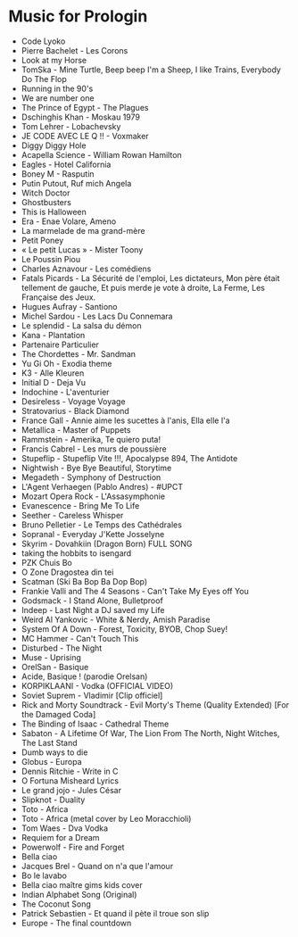 # Music for Prologin
* Code Lyoko
* Pierre Bachelet - Les Corons
* Look at my Horse
* TomSka - Mine Turtle, Beep beep I'm a Sheep, I like Trains, Everybody Do The Flop
* Running in the 90's
* We are number one
* The Prince of Egypt - The Plagues
* Dschinghis Khan - Moskau 1979
* Tom Lehrer - Lobachevsky
* JE CODE AVEC LE Q !! - Voxmaker
* Diggy Diggy Hole
* Acapella Science - William Rowan Hamilton
* Eagles - Hotel California
* Boney M - Rasputin
* Putin Putout, Ruf mich Angela
* Witch Doctor
* Ghostbusters
* This is Halloween
* Era - Enae Volare, Ameno
* La marmelade de ma grand-mère
* Petit Poney
* « Le petit Lucas » - Mister Toony
* Le Poussin Piou
* Charles Aznavour - Les comédiens
* Fatals Picards - La Sécurité de l'emploi, Les dictateurs, Mon père était tellement de gauche, Et puis merde je vote à droite, La Ferme, Les Française des Jeux.
* Hugues Aufray - Santiono
* Michel Sardou - Les Lacs Du Connemara
* Le splendid - La salsa du démon
* Kana - Plantation
* Partenaire Particulier
* The Chordettes - Mr. Sandman
* Yu Gi Oh - Exodia theme
* K3 - Alle Kleuren
* Initial D - Deja Vu
* Indochine - L'aventurier
* Desireless - Voyage Voyage
* Stratovarius - Black Diamond
* France Gall - Annie aime les sucettes à l'anis, Ella elle l'a
* Metallica - Master of Puppets
* Rammstein - Amerika, Te quiero puta!
* Francis Cabrel - Les murs de poussière
* Stupeflip - Stupeflip Vite !!!, Apocalypse 894, The Antidote
* Nightwish - Bye Bye Beautiful, Storytime
* Megadeth - Symphony of Destruction
* L'Agent Verhaegen (Pablo Andres) - #UPCT
* Mozart Opera Rock - L'Assasymphonie 
* Evanescence - Bring Me To Life
* Seether - Careless Whisper
* Bruno Pelletier - Le Temps des Cathédrales
* Sopranal - Everyday J'Kette Josselyne
* Skyrim - Dovahkiin (Dragon Born) FULL SONG
* taking the hobbits to isengard
* PZK Chuis Bo
* O Zone Dragostea din tei
* Scatman (Ski Ba Bop Ba Dop Bop)
* Frankie Valli and The 4 Seasons - Can't Take My Eyes off You
* Godsmack - I Stand Alone, Bulletproof
* Indeep - Last Night a DJ saved my Life
* Weird Al Yankovic - White & Nerdy, Amish Paradise
* System Of A Down - Forest, Toxicity, BYOB, Chop Suey!
* MC Hammer - Can't Touch This
* Disturbed - The Night
* Muse - Uprising
* OrelSan - Basique
* Acide, Basique ! (parodie Orelsan)
* KORPIKLAANI - Vodka (OFFICIAL VIDEO)
* Soviet Suprem - Vladimir [Clip officiel]
* Rick and Morty Soundtrack - Evil Morty's Theme (Quality Extended) [For the Damaged Coda]
* The Binding of Isaac - Cathedral Theme
* Sabaton - A Lifetime Of War, The Lion From The North, Night Witches, The Last Stand
* Dumb ways to die
* Globus - Europa
* Dennis Ritchie - Write in C
* O Fortuna Misheard Lyrics
* Le grand jojo - Jules César
* Slipknot - Duality
* Toto - Africa
* Toto - Africa (metal cover by Leo Moracchioli)
* Tom Waes - Dva Vodka
* Requiem for a Dream
* Powerwolf - Fire and Forget
* Bella ciao
* Jacques Brel - Quand on n'a que l'amour
* Bo le lavabo
* Bella ciao maître gims kids cover
* Indian Alphabet Song (Original)
* The Coconut Song
* Patrick Sebastien - Et quand il pète il troue son slip
* Europe - The final countdown
